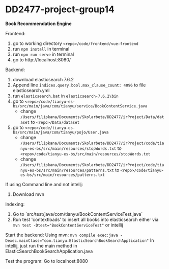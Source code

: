 # DD2477-project-group14

**Book Recommendation Engine**


Frontend:
1. go to working directory `<repo>/code/frontend/vue-frontend`
2. run `npm install` in terminal
3. run `npm run serve` in terminal
4. go to http://localhost:8080/

Backend:
1. download elasticsearch 7.6.2
2. Append line `indices.query.bool.max_clause_count: 4096` to file elasticsearch.yml
3. run `elasticsearch.bat` in `elasticsearch-7.6.2\bin`
4. go to `<repo>/code/tianyu-es-bs/src/main/java/com/tianyu/service/BookContentService.java`
    - change `/Users/filipkana/Documents/Skolarbete/DD2477/irProject/Data/dataset` to `<repo>/Data/dataset`
5. go to `<repo>/code/tianyu-es-bs/src/main/java/com/tianyu/pojo/User.java`
      - change `/Users/filipkana/Documents/Skolarbete/DD2477/irProject/code/tianyu-es-bs/src/main/resources/stopWords.txt` to `<repo>/code/tianyu-es-bs/src/main/resources/stopWords.txt`
    - change `/Users/filipkana/Documents/Skolarbete/DD2477/irProject/code/tianyu-es-bs/src/main/resources/patterns.txt` to `<repo>/code/tianyu-es-bs/src/main/resources/patterns.txt`

If using Command line and not intellj:
1. Download mvn

Indexing:
1. Go to ´src/test/java/com/tianyu/BookContentServiceTest.java´
2. Run test 'contextloads' to insert all books into elasticsearch either via `mvn test -Dtest="BookContentServiceTest"` or intellij

Start the backend:
Using mvn: `mvn compile exec:java -Dexec.mainClass="com.tianyu.ElasticSearchBookSearchApplication"`
In intellij, just run the main method in ElasticSearchBookSearchApplication.java

Test the program:
Go to localhost:8080
